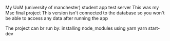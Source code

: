 My UoM (university of manchester) student app test server
This was my Msc final project
This version isn't connected to the database so you won't be able to access any data after running the app

The project can br run by:
  installing node_modules using yarn
  yarn start-dev
